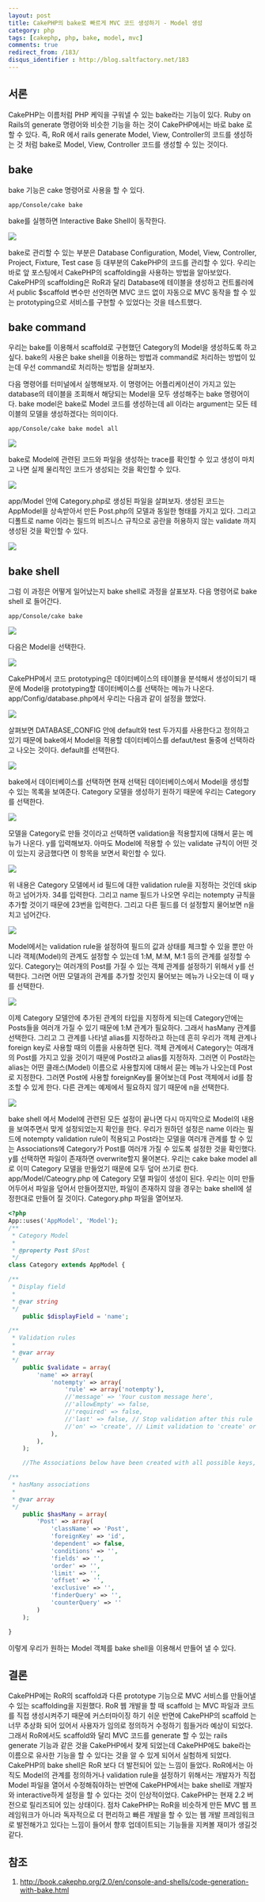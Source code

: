 ```yaml
---
layout: post
title: CakePHP의 bake로 빠르게 MVC 코드 생성하기 - Model 생성
category: php
tags: [cakephp, php, bake, model, mvc]
comments: true
redirect_from: /183/
disqus_identifier : http://blog.saltfactory.net/183
---
```


## 서론

CakePHP는 이름처럼 PHP 케익을 구워낼 수 있는 bake라는 기능이 있다. Ruby on Rails의 generate 명령어와 비슷한 기능을 하는 것이 CakePHP에서는 바로 bake 로 할 수 있다. 즉, RoR 에서 rails generate Model, View, Controller의 코드를 생성하는 것 처럼 bake로 Model, View, Controller 코드를 생성할 수 있는 것이다.

<!--more-->

## bake

bake 기능은 cake 명령어로 사용을 할 수 있다.


```
app/Console/cake bake
```

bake를 실행하면 Interactive Bake Shell이 동작한다.

![](http://asset.blog.hibrainapps.net/saltfactory/images/0751de0c-5afe-4585-b7cd-af8cc1e5fdf3)

bake로 관리할 수 있는 부분은 Database Configuration, Model, View, Controller, Project, Fixture, Test case 등 대부분의 CakePHP의 코드를 관리할 수 있다.
우리는 바로 앞 포스팅에서 CakePHP의 scaffolding을 사용하는 방법을 알아보았다. CakePHP의 scaffolding은 RoR과 달리 Database에 테이블을 생성하고 컨트롤러에서 public $scaffold 변수만 선언하면 MVC 코드 없이 자동으로 MVC 동작을 할 수 있는 prototyping으로 서비스를 구현할 수 있었다는 것을 테스트했다.

## bake command

우리는 bake를 이용해서 scaffold로 구현했던 Category의 Model을 생성하도록 하고 싶다.
bake의 사용은 bake shell을 이용하는 방법과 command로 처리하는 방법이 있는데 우선 command로 처리하는 방법을 살펴보자.

다음 명령어를 터미널에서 실행해보자. 이 명령어는 어플리케이션이 가지고 있는 database의 테이블을 조회해서 해당되는 Model을 모두 생성해주는 bake 명령어이다. bake model은 bake로 Model 코드를 생성하는데 all 이라는 argument는 모든 테이블의 모델을 생성하겠다는 의미이다.

```
app/Console/cake bake model all
```

![](http://asset.blog.hibrainapps.net/saltfactory/images/7c842012-2064-4203-bc68-65263278fae3)

bake로 Model에 관련된 코드와 파일을 생성하는 trace를 확인할 수 있고 생성이 마치고 나면 실제 물리적인 코드가 생성되는 것을 확인할 수 있다.


![](http://asset.blog.hibrainapps.net/saltfactory/images/ab173e92-b3c2-4bc3-a043-1dd4b91d4f29)

app/Model 안에 Category.php로 생성된  파일을 살펴보자. 생성된 코드는 AppModel을 상속받아서 만든 Post.php의 모델과 동일한 형태를 가지고 있다. 그리고 디폴트로 name 이라는 필드의 비즈니스 규칙으로 공란을 허용하지 않는 validate 까지 생성된 것을 확인할 수 있다.

![](http://asset.blog.hibrainapps.net/saltfactory/images/25e60842-ffe1-4880-8032-bd0377dcd2b5)


## bake shell

그럼 이 과정은 어떻게 일어났는지 bake shell로 과정을 살표보자. 다음 명령어로 bake shell 로 들어간다.

```
app/Console/cake bake
```

![](http://asset.blog.hibrainapps.net/saltfactory/images/4da0d521-479e-4fd3-a66e-d52ad6eff183)

다음은 Model을 선택한다.

![](http://asset.blog.hibrainapps.net/saltfactory/images/777305fe-cf30-4763-8447-41de04942da2)

CakePHP에서 코드 prototyping은 데이터베이스의 테이블을 분석해서 생성이되기 때문에 Model을 prototyping할 데이터베이스를 선택하는 메뉴가 나온다.
app/Config/database.php에서 우리는 다음과 같이 설정을 했었다.

![](http://asset.blog.hibrainapps.net/saltfactory/images/30314d60-b27f-46db-95b9-be1b3a973def)

살펴보면 DATABASE_CONFIG 안에 default와 test 두가지를 사용한다고 정의하고 있기 때문에 bake에서 Model을 적용할 데이터베이스를 defaut/test 둘중에 선택하라고 나오는 것이다. default를 선택한다.

![](http://asset.blog.hibrainapps.net/saltfactory/images/58c9a307-a1d0-4a7d-90f8-e82a786d9322)

bake에서 데이터베이스를 선택하면 현재 선택된 데이터베이스에서 Model을 생성할 수 있는 목록을 보여준다. Category 모델을 생성하기 원하기 때문에 우리는 Category를 선택한다.

![](http://asset.blog.hibrainapps.net/saltfactory/images/cacb188a-6841-4bad-9d0b-8bda6636c312)

모델을 Category로 만들 것이라고 선택하면 validation을 적용할지에 대해서 묻는 메뉴가 나온다. y를 입력해보자. 아마도 Model에 적용할 수 있는 validate 규칙이 어떤 것이 있는지 궁금했다면 이 항목을 보면서 확인할 수 있다.

![](http://asset.blog.hibrainapps.net/saltfactory/images/f5780bbf-8b3d-4bf7-b8f4-1705038a451d)

위 내용은 Category 모델에서 id 필드에 대한 validation rule을 지정하는 것인데 skip 하고 넘어가자. 34를 입력한다. 그리고 name 필드가 나오면 우리는 notempty 규칙을 추가할 것이기 때문에 23번을 입력한다. 그리고 다른 필드를 더 설정할지 물어보면 n을 치고 넘어간다.

![](http://asset.blog.hibrainapps.net/saltfactory/images/a75cbf5e-927f-48c4-b71b-7e97ee8ad082)

Model에서는 validation rule을 설정하여 필드의 값과 상태를 체크할 수 있을 뿐만 아니라 객체(Model)의 관계도 설정할 수 있는데 1:M, M:M, M:1 등의 관계를 설정할 수 있다. Category는 여러개의 Post를 가질 수 있는 객체 관계를 설정하기 위해서 y를 선택한다. 그러면 어떤 모델과의 관계를 추가할 것인지 물어보는 메뉴가 나오는데 이 때 y를 선택한다.

![](http://asset.blog.hibrainapps.net/saltfactory/images/50cf182e-cede-45cb-aaa4-5c284893f518)

이제 Category 모델안에 추가된 관계의 타입을 지정하게 되는데 Category안에는 Posts들을 여러개 가질 수 있기 때문에 1:M 관계가 필요하다. 그래서 hasMany 관계를 선택한다. 그리고 그 관계를 나타낼 alias를 지정하라고 하는데 흔히 우리가 객체 관계나 foreign key로 사용할 때의 이름을 사용하면 된다. 객체 관계에서 Category는 여래개의 Post를 가지고 있을 것이기 때문에 Post라고 alias를 지정하자. 그러면 이 Post라는 alias는 어떤 클래스(Model) 이름으로 사용할지에 대해서 묻는 메뉴가 나오는데 Post로 지정한다. 그러면 Post에 사용할 foreignKey를 물어보는데 Post 객체에서 id를 참조할 수 있게 한다. 다른 관계는 예제에서 필요하지 않기 때문에 n을 선택한다.

![](http://asset.blog.hibrainapps.net/saltfactory/images/05583f00-45ce-49b2-8d59-74f5d9786798)

bake shell 에서 Model에 관련된 모든 설정이 끝나면 다시 마지막으로 Model의 내용을 보여주면서 맞게 설정되었는지 확인을 한다. 우리가 원하던 설정은 name 이라는 필드에 notempty validation rule이 적용되고 Post라는 모델을 여러개 관계를 할 수 있는 Associations에 Category가 Post를 여러개 가질 수 있도록 설정한 것을 확인했다. y를 선택하면 파일이 존재하면 overwrite할지 물어본다. 우리는 cake bake model all 로 이미 Category 모델을 만들었기 때문에 모두 덮어 쓰기로 한다.
app/Model/Cateogry.php 에 Category 모델 파일이 생성이 된다. 우리는 이미 만들어두어서 파일을 덮어서 만들어졌지만, 파일이 존재하지 않을 경우는 bake shell에 설정한대로 만들어 질 것이다. Category.php 파일을 열어보자.


```php
<?php
App::uses('AppModel', 'Model');
/**
 * Category Model
 *
 * @property Post $Post
 */
class Category extends AppModel {

/**
 * Display field
 *
 * @var string
 */
	public $displayField = 'name';

/**
 * Validation rules
 *
 * @var array
 */
	public $validate = array(
		'name' => array(
			'notempty' => array(
				'rule' => array('notempty'),
				//'message' => 'Your custom message here',
				//'allowEmpty' => false,
				//'required' => false,
				//'last' => false, // Stop validation after this rule
				//'on' => 'create', // Limit validation to 'create' or 'update' operations
			),
		),
	);

	//The Associations below have been created with all possible keys, those that are not needed can be removed

/**
 * hasMany associations
 *
 * @var array
 */
	public $hasMany = array(
		'Post' => array(
			'className' => 'Post',
			'foreignKey' => 'id',
			'dependent' => false,
			'conditions' => '',
			'fields' => '',
			'order' => '',
			'limit' => '',
			'offset' => '',
			'exclusive' => '',
			'finderQuery' => '',
			'counterQuery' => ''
		)
	);

}
```

이렇게 우리가 원하는 Model 객체를 bake shell을 이용해서 만들어 낼 수 있다.

## 결론

CakePHP에는 RoR의 scaffold과 다른 prototype 기능으로 MVC 서비스를 만들어낼 수 있는 scaffolding을 지원했다.  RoR 웹 개발을 할 때 scaffold 는 MVC 파일과 코드를 직접 생성시켜주기 때문에 커스터마이징 하기 쉬운 반면에 CakePHP의 scaffold 는 너무 추상화 되어 있어서 사용자가 임의로 정의하거 수정하기 힘들거라 예상이 되었다. 그래서 RoR에서도 scaffold와 달리 MVC 코드를 generate 할 수 있는 rails generate 기능과 같은 것을 CakePHP에서 찾게 되었는데 CakePHP에도 bake라는 이름으로 유사한 기능을 할 수 있다는 것을 알 수 있게 되어서 실험하게 되었다. CakePHP의 bake shell은 RoR 보다 더 발전되어 있는 느낌이 들었다. RoR에서는 아직도 Model의 관계를 정의하거나 validation rule을 설정하기 위해서는 개발자가 직접 Model 파일을 열어서 수정해줘야하는 반면에 CakePHP에서는 bake shell로 개발자와 interactive하게 설정을 할 수 있다는 것이 인상적이었다. CakePHP는 현재 2.2 버전으로 릴리즈되어 있는 상태이다. 점차 CakePHP는 RoR을 비슷하게 만든 MVC 웹 프레임워크가 아니라 독자적으로 더 편리하고 빠른 개발을 할 수 있는 웹 개발 프레임워크로 발전해가고 있다는 느낌이 들어서 향후 업데이트되는 기능들을 지켜볼 재미가 생길것 같다.

## 참조

1. http://book.cakephp.org/2.0/en/console-and-shells/code-generation-with-bake.html


